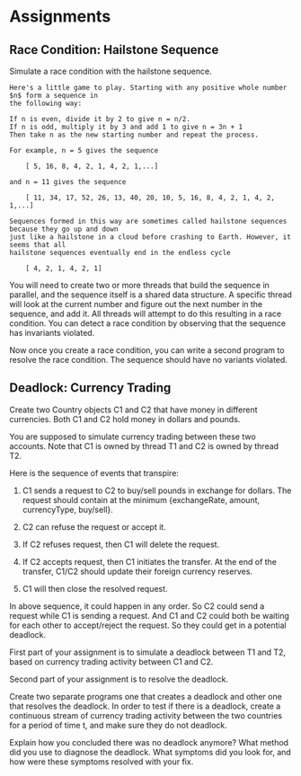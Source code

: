 # Assignments

## Race Condition: Hailstone Sequence

Simulate a race condition with the hailstone sequence.

```
Here's a little game to play. Starting with any positive whole number $n$ form a sequence in 
the following way:

If n is even, divide it by 2 to give n = n/2.
If n is odd, multiply it by 3 and add 1 to give n = 3n + 1
Then take n as the new starting number and repeat the process. 

For example, n = 5 gives the sequence

 	[ 5, 16, 8, 4, 2, 1, 4, 2, 1,...]	 	 

and n = 11 gives the sequence

 	[ 11, 34, 17, 52, 26, 13, 40, 20, 10, 5, 16, 8, 4, 2, 1, 4, 2, 1,...]	 	 

Sequences formed in this way are sometimes called hailstone sequences because they go up and down 
just like a hailstone in a cloud before crashing to Earth. However, it seems that all 
hailstone sequences eventually end in the endless cycle

 	[ 4, 2, 1, 4, 2, 1]	
```

You will need to create two or more threads that build the sequence in parallel, and the
sequence itself is a shared data structure. A specific thread will look at the current number
and figure out the next number in the sequence, and add it. All threads will attempt to 
do this resulting in a race condition. You can detect a race condition by observing that the
sequence has invariants violated.

Now once you create a race condition, you can write a second program to resolve the race
condition. The sequence should have no variants violated.

## Deadlock: Currency Trading

Create two Country objects C1 and C2 that have money in different currencies.
Both C1 and C2 hold money in dollars and pounds.

You are supposed to simulate currency trading between these two accounts.
Note that C1 is owned by thread T1 and C2 is owned by thread T2.

Here is the sequence of events that transpire:

1. C1 sends a request to C2 to buy/sell pounds in exchange for dollars. The request should contain
at the minimum {exchangeRate, amount, currencyType, buy/sell}.

2. C2 can refuse the request or accept it.

3. If C2 refuses request, then C1 will delete the request.

4. If C2 accepts request, then C1 initiates the transfer. At the end of the transfer,
C1/C2 should update their foreign currency reserves.

5. C1 will then close the resolved request.

In above sequence, it could happen in any order. So C2 could send a request while C1 is sending
a request. And C1 and C2 could both be waiting for each other to accept/reject the request.
So they could get in a potential deadlock.

First part of your assignment is to simulate a deadlock between T1 and T2, based on currency
trading activity between C1 and C2.

Second part of your assignment is to resolve the deadlock. 

Create two separate programs one that creates a deadlock and other one that resolves the deadlock.
In order to test if there is a deadlock, create a continuous stream of currency trading activity
between the two countries for a period of time t, and make sure they do not deadlock.

Explain how you concluded there was no deadlock anymore? What method did you use to diagnose the
deadlock. What symptoms did you look for, and how were these symptoms resolved with your fix.
